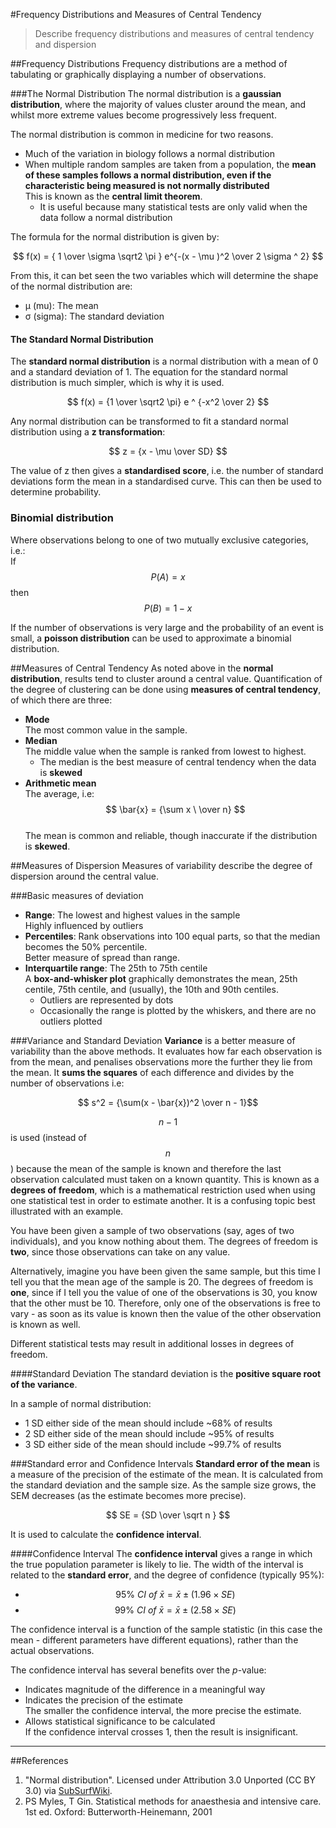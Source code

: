 #Frequency Distributions and Measures of Central Tendency
>Describe frequency distributions and measures of central tendency and dispersion

##Frequency Distributions
Frequency distributions are a method of tabulating or graphically displaying a number of observations.

###The Normal Distribution
The normal distribution is a **gaussian distribution**, where the majority of values cluster around the mean, and whilst more extreme values become progressively less frequent.

The normal distribution is common in medicine for two reasons.
* Much of the variation in biology follows a normal distribution
* When multiple random samples are taken from a population, the **mean of these samples follows a normal distribution, even if the characteristic being measured is not normally distributed**  
This is known as the **central limit theorem**.
  * It is useful because many statistical tests are only valid when the data follow a normal distribution

<object data="resources\normaldist.svg" type="image/svg+xml"></object>


The formula for the normal distribution is given by:

$$ f(x) = { 1 \over \sigma \sqrt2 \pi } e^{-(x - \mu )^2 \over 2 \sigma ^ 2} $$

From this, it can bet seen the two variables which will determine the shape of the normal distribution are:
* μ (mu): The mean
* σ (sigma): The standard deviation

#### The Standard Normal Distribution
The **standard normal distribution** is a normal distribution with a mean of 0 and a standard deviation of 1. The equation for the standard normal distribution is much simpler, which is why it is used.

$$ f(x) = {1 \over \sqrt2 \pi} e ^ {-x^2 \over 2} $$

Any normal distribution can be transformed to fit a standard normal distribution using a **z transformation**:

$$ z = {x - \mu \over SD} $$

The value of z then gives a **standardised score**, i.e. the number of standard deviations form the mean in a standardised curve. This can then be used to determine probability.


### Binomial distribution
Where observations belong to one of two mutually exclusive categories, i.e.:  
If $$ P(A) = x $$ then $$ P(B) = 1 - x $$

If the number of observations is very large and the probability of an event is small, a **poisson distribution** can be used to approximate a binomial distribution.

##Measures of Central Tendency
As noted above in the **normal distribution**, results tend to cluster around a central value. Quantification of the degree of clustering can be done using **measures of central tendency**, of which there are three:

* **Mode**  
The most common value in the sample.
* **Median**  
The middle value when the sample is ranked from lowest to highest.
  * The median is the best measure of central tendency when the data is **skewed**
* **Arithmetic mean**  
The average, i.e: $$ \bar{x} = {\sum x \ \over n} $$  
The mean is common and reliable, though inaccurate if the distribution is **skewed**.

##Measures of Dispersion
Measures of variability describe the degree of dispersion around the central value.

###Basic measures of deviation
* **Range**: The lowest and highest values in the sample  
  Highly influenced by outliers
* **Percentiles**: Rank observations into 100 equal parts, so that the median becomes the 50% percentile.  
  Better measure of spread than range.
* **Interquartile range**: The 25th to 75th centile  
  A **box-and-whisker plot** graphically demonstrates the mean, 25th centile, 75th centile, and (usually), the 10th and 90th centiles.
    * Outliers are represented by dots
    * Occasionally the range is plotted by the whiskers, and there are no outliers plotted
    
<object data="resources\boxplot.svg" type="image/svg+xml"></object>


###Variance and Standard Deviation
**Variance** is a better measure of variability than the above methods. It evaluates how far each observation is from the mean, and penalises observations more the further they lie from the mean. It **sums the squares** of each difference and divides by the number of observations i.e:

$$ s^2 = {\sum(x - \bar{x})^2 \over n - 1}$$

$$n-1$$ is used (instead of $$n$$) because the mean of the sample is known and therefore the last observation calculated must taken on a known quantity. This is known as a **degrees of freedom**, which is a mathematical restriction used when using one statistical test in order to estimate another. It is a confusing topic best illustrated with an example.

You have been given a sample of two observations (say, ages of two individuals), and you know nothing about them. The degrees of freedom is **two**, since those observations can take on any value.

Alternatively, imagine you have been given the same sample, but this time I tell you that the mean age of the sample is 20. The degrees of freedom is **one**, since if I tell you the value of one of the observations is 30, you know that the other must be 10. Therefore, only one of the observations is free to vary - as soon as its value is known then the value of the other observation is known as well.

Different statistical tests may result in additional losses in degrees of freedom.

####Standard Deviation
The standard deviation is the **positive square root of the variance**.

In a sample of normal distribution:
* 1 SD either side of the mean should include ~68% of results
* 2 SD either side of the mean should include ~95% of results
* 3 SD either side of the mean should include ~99.7% of results

###Standard error and Confidence Intervals
**Standard error of the mean** is a measure of the precision of the estimate of the mean. It is calculated from the standard deviation and the sample size. As the sample size grows, the SEM decreases (as the estimate becomes more precise).

$$ SE = {SD \over \sqrt n } $$

It is used to calculate the **confidence interval**.

####Confidence Interval
The **confidence interval** gives a range in which the true population parameter is likely to lie. The width of the interval is related to the **standard error**, and the degree of confidence (typically 95%):
* $$ 95 \% \ CI \ of \  \bar{x} = \bar{x} \pm (1.96 \times  SE) $$
* $$ 99 \% \ CI \ of \  \bar{x} = \bar{x} \pm (2.58 \times SE) $$

The confidence interval is a function of the sample statistic (in this case the mean - different parameters have different equations), rather than the actual observations. 

The confidence interval has several benefits over the *p*-value:
* Indicates magnitude of the difference in a meaningful way
* Indicates the precision of the estimate  
The smaller the confidence interval, the more precise the estimate.
* Allows statistical significance to be calculated  
If the confidence interval crosses 1, then the result is insignificant.

---

##References
1. "Normal distribution". Licensed under Attribution 3.0 Unported (CC BY 3.0) via [SubSurfWiki](http://subsurfwiki.org/mediawiki/index.php?title=File:Normal_distribution.svg&page=1). 
2. PS Myles, T Gin. Statistical methods for anaesthesia and intensive care. 1st ed. Oxford: Butterworth-Heinemann, 2001  
[^3]: Course notes from "Introduction to Biostats", University of Sydney, School of Public Health, circa 2013.  